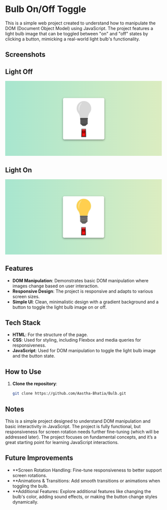 # Bulb On/Off Toggle
This is a simple web project created to understand how to manipulate the DOM (Document Object Model) using JavaScript. The project features a light bulb image that can be toggled between "on" and "off" states by clicking a button, mimicking a real-world light bulb's functionality.

## Screenshots
## Light Off
![Bulb On](bulb_off.png)
## Light On
![Bulb Off](bulb_on.png)

## Features
- **DOM Manipulation**: Demonstrates basic DOM manipulation where images change based on user interaction.
- **Responsive Design**: The project is responsive and adapts to various screen sizes.
- **Simple UI**: Clean, minimalistic design with a gradient background and a button to toggle the light bulb image on or off.

## Tech Stack
- **HTML**: For the structure of the page.
- **CSS**: Used for styling, including Flexbox and media queries for responsiveness.
- **JavaScript**: Used for DOM manipulation to toggle the light bulb image and the button state.

## How to Use
1. **Clone the repository**:
   ```bash
   git clone https://github.com/Aastha-Bhatia/Bulb.git
   
## Notes
This is a simple project designed to understand DOM manipulation and basic interactivity in JavaScript.
The project is fully functional, but responsiveness for screen rotation needs further fine-tuning (which will be addressed later).
The project focuses on fundamental concepts, and it’s a great starting point for learning JavaScript interactions.

## Future Improvements
- **Screen Rotation Handling: Fine-tune responsiveness to better support screen rotations.
- **Animations & Transitions: Add smooth transitions or animations when toggling the bulb.
- **Additional Features: Explore additional features like changing the bulb's color, adding sound effects, or making the button change styles dynamically.
